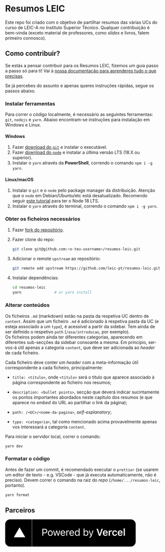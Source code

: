 # Resumos LEIC

Este repo foi criado com o objetivo de partilhar resumos das várias UCs
do curso de LEIC-A no Instituto Superior Técnico. Qualquer contribuição é bem-vinda (exceto material de professores, como _slides_ e livros, falem primeiro connosco).

## Como contribuir?

Se estás a pensar contribuir para os Resumos LEIC, fizemos um guia passo a passo só para ti!
Vai à [nossa documentação para aprenderes tudo o que precisas](https://docs.leic.pt/).

Se já percebes do assunto e apenas queres instruções rápidas, segue os passos abaixo.

### Instalar ferramentas

Para correr o código localmente, é necessário as seguintes ferramentas: `git`, `nodejs` e `yarn`.
Abaixo encontram-se instruções para instalação em Windows e Linux.

#### Windows

1. Fazer [download do `git`](http://git-scm.com/) e instalar o executável.
2. Fazer [download do `node`](https://nodejs.org/en/) e instalar a última versão LTS (18.X ou superior).
3. Instalar o `yarn` através da **PowerShell**, correndo o comando `npm i -g yarn`.

#### Linux/macOS

1. Instalar o `git` e o `node` pelo package manager da distribuição. Atenção que o `node` em Debian/Ubuntu/etc está desatualizado.
   Recomendo seguir [este tutorial](https://www.digitalocean.com/community/tutorials/how-to-install-node-js-on-ubuntu-20-04#option-3-installing-node-using-the-node-version-manager) para ter o Node 18 LTS.
2. Instalar o `yarn` através do terminal, correndo o comando `npm i -g yarn`.

### Obter os ficheiros necessários

1. Fazer [fork do repositório](https://github.com/leic-pt/resumos-leic/fork).
2. Fazer clone do repo:

   ```bash
   git clone git@github.com:<o-teu-username>/resumos-leic.git
   ```

3. Adicionar o remote `upstream` ao repositório:

   ```bash
   git remote add upstream https://github.com/leic-pt/resumos-leic.git
   ```

4. Instalar dependências:

   ```bash
   cd resumos-leic
   yarn               # or yarn install
   ```

### Alterar conteúdos

Os ficheiros `.md` (markdown) estão na pasta da respetiva UC dentro de `content`.
Assim que um ficheiro `.md` é adicionado à respetiva pasta da UC (e esteja associado a um `type`), é acessível a partir da sidebar.
Tem ainda de ser definido o respetivo `path` (`/asa/introducao`, por exemplo).  
Os ficheiros podem ainda ter diferentes categorias, aparecendo em diferentes sub-secções da sidebar consoante a mesma.
Em princípio, ser-vos-á útil apenas a categoria `content`, que deve ser adicionada ao _header_ de cada ficheiro.

Cada ficheiro deve conter um _header_ com a meta-informação útil correspondente a cada ficheiro, principalmente:

- `title: <título>`, onde `<título>` será o título que aparece associado à página correspondente ao ficheiro nos resumos;

- `description: <bullet points>`, secção que deverá indicar sucintamente os pontos importantes abordados neste capítulo dos resumos (e que aparece no _embed_ do URL ao partilhar o link da página);

- `path: /<UC>/<nome-da-pagina>`, _self-explanatory_;

- `type: <categoria>`, tal como mencionado acima provavelmente apenas vos interessará a categoria `content`.

Para iniciar o servidor local, correr o comando:

```bash
yarn dev
```

### Formatar o código

Antes de fazer um commit, é recomendado executar o `prettier` (se usarem um editor de texto - e.g. VSCode - que já executa automaticamente, não é preciso). Devem correr o comando na raiz do _repo_ (`/home/.../resumos-leic`, portanto).

```bash
yarn format
```

## Parceiros

[![Powered by Vercel](./src/images/powered-by-vercel.svg)](https://vercel.com/?utm_source=leic-pt&utm_campaign=oss)

